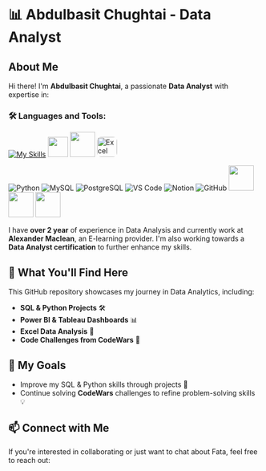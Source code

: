 # 📊 Abdulbasit Chughtai - Data Analyst

## About Me
Hi there! I'm **Abdulbasit Chughtai**, a passionate **Data Analyst** with expertise in:

### 🛠️ Languages and Tools:
[![My Skills](https://skillicons.dev/icons?i=python,mysql,postgres,vscode,notion,github)](https://skillicons.dev) 
<img src="https://upload.wikimedia.org/wikipedia/commons/c/cf/New_Power_BI_Logo.svg" width="40"/>
<img src="https://logos-world.net/wp-content/uploads/2021/10/Tableau-Symbol.png" width="50" height="50">
  <img src="https://www.logo.wine/a/logo/Microsoft_Excel/Microsoft_Excel-Logo.wine.svg" alt="Excel" width="40" height="40" style="border-radius: 8px;"/>

![Python](https://skillicons.dev/icons?i=python)
![MySQL](https://skillicons.dev/icons?i=mysql)
![PostgreSQL](https://skillicons.dev/icons?i=postgres)
![VS Code](https://skillicons.dev/icons?i=vscode)
![Notion](https://skillicons.dev/icons?i=notion)
![GitHub](https://skillicons.dev/icons?i=github)
<img src="https://img.icons8.com/?size=100&id=3sGOUDo9nJ4k&format=png&color=000000 " width="50" height="50">
<img src="https://img.icons8.com/?size=100&id=9Kvi1p1F0tUo&format=png&color=000000" width="50" height="50">
<img src="https://img.icons8.com/?size=100&id=117561&format=png&color=000000" width="50" height="50">



I have **over 2 year** of experience in Data Analysis and currently work at **Alexander Maclean**, an E-learning provider. I'm also working towards a **Data Analyst certification** to further enhance my skills. 

## 🚀 What You'll Find Here
This GitHub repository showcases my journey in Data Analytics, including:

- **SQL & Python Projects** 🛠️
- **Power BI & Tableau Dashboards** 📊
- **Excel Data Analysis** 📑
- **Code Challenges from CodeWars** 🎯

## 🎯 My Goals
- Improve my SQL & Python skills through projects 🚀
- Continue solving **CodeWars** challenges to refine problem-solving skills 💡

## 📫 Connect with Me
If you're interested in collaborating or just want to chat about Fata, feel free to reach out:

